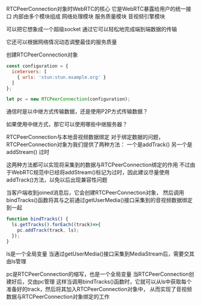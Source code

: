 RTCPeerConnection对象时WebRTC的核心
它是WebRTC暴露给用户的统一接口
内部由多个模块组成
  网络处理模块
  服务质量模块
  音视频引擎模块
  
可以把它想象成一个超级socket
通过它可以轻松地完成端到端数据的传输

它还可以根据网络情况动态调整最佳的服务质量

创建RTCPeerConnection对象
```js
const configuration = {
  iceServers: [
    { urls: 'stun:stun.example.org' }
  ]
};

let pc = new RTCPeerConnection(configuration);
```

通信时是以中继方式传输数据，还是使用P2P方式传输数据？

如果使用中继方式，那它可以使用哪些中继服务器？

RTCPeerConnection与本地音视频数据绑定
对于绑定数据的问题，RTCPeerConnection对象为我们提供了两种方法：
  一个是addTrack()
  另一个是addStream() 过时
  
这两种方法都可以实现将采集到的数据与RTCPeerConnection绑定的作用
不过由于WebRTC规范中已经将addStream()标记为过时，因此建议尽量使用addTrack()方法，以免以后出现兼容性问题

当客户端收到joined消息后，它会创建RTCPeerConnection对象，
然后调用bindTracks()函数将其与之前通过getUserMedia()接口采集到的音视频数据绑定到一起

```js
function bindTracks() {
  ls.getTracks().forEach((track)=>{
    pc.addTrack(track, ls);
  });
}
```

ls是一个全局变量
  当通过getUserMedia()接口采集到MediaStream后，需要交其由ls管理
  
pc是RTCPeerConnection的缩写，也是一个全局变量
  当RTCPeerConnection创建好后，交由pc管理
这样当调用bindTracks()函数时，它就可以从ls中获取每个准备好的track，然后将其加入RTCPeerConnection对象中，
从而实现了音视频数据与RTCPeerConnection对象绑定的工作














